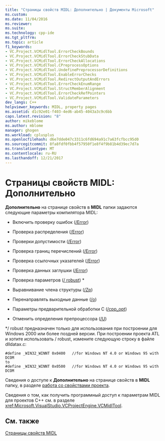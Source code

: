 ```yaml
---
title: "Страницы свойств MIDL: Дополнительно | Документы Microsoft"
ms.custom: 
ms.date: 11/04/2016
ms.reviewer: 
ms.suite: 
ms.technology: cpp-ide
ms.tgt_pltfrm: 
ms.topic: article
f1_keywords:
- VC.Project.VCMidlTool.ErrorCheckBounds
- VC.Project.VCMidlTool.ErrorCheckStubData
- VC.Project.VCMidlTool.ErrorCheckAllocations
- VC.Project.VCMidlTool.CPreprocessOptions
- VC.Project.VCMidlTool.UndefinePreprocessorDefinitions
- VC.Project.VCMidlTool.EnableErrorChecks
- VC.Project.VCMidlTool.RedirectOutputAndErrors
- VC.Project.VCMidlTool.ErrorCheckEnumRange
- VC.Project.VCMidlTool.StructMemberAlignment
- VC.Project.VCMidlTool.ErrorCheckRefPointers
- VC.Project.VCMidlTool.ValidateParameters
dev_langs: C++
helpviewer_keywords: MIDL, property pages
ms.assetid: d1c92e01-f403-4ed6-ab45-4043a3c9c6bb
caps.latest.revision: "8"
author: mikeblome
ms.author: mblome
manager: ghogen
ms.workload: cplusplus
ms.openlocfilehash: d6e7dde047c3311c6fd694a91c7a63fcfbcc95d0
ms.sourcegitcommit: 8fa8fdf0fbb4f57950f1e8f4f9b81b4d39ec7d7a
ms.translationtype: MT
ms.contentlocale: ru-RU
ms.lasthandoff: 12/21/2017
---
```

# <a name="midl-property-pages-advanced"></a>Страницы свойств MIDL: Дополнительно
**Дополнительно** на странице свойств в **MIDL** папки задаются следующие параметры компилятора MIDL:  
  
-   Включить проверку ошибок ([/Error](http://msdn.microsoft.com/library/windows/desktop/aa367324))  
  
-   Проверка распределения ([/Error](http://msdn.microsoft.com/library/windows/desktop/aa367324))  
  
-   Проверки допустимости ([/Error](http://msdn.microsoft.com/library/windows/desktop/aa367324))  
  
-   Проверка границ перечислений ([/Error](http://msdn.microsoft.com/library/windows/desktop/aa367324))  
  
-   Проверка ссылочных указателей ([/Error](http://msdn.microsoft.com/library/windows/desktop/aa367324))  
  
-   Проверка данных заглушки ([/Error](http://msdn.microsoft.com/library/windows/desktop/aa367324))  
  
-   Проверка параметров ([/ robust](http://msdn.microsoft.com/library/windows/desktop/aa367363)) *  
  
-   Выравнивание члена структуры ([/Zp](http://msdn.microsoft.com/library/windows/desktop/aa367388))  
  
-   Перенаправлять выходные данные ([/o](http://msdn.microsoft.com/library/windows/desktop/aa367351))  
  
-   Параметры предварительной обработки C ([/cpp_opt](http://msdn.microsoft.com/library/windows/desktop/aa367318))  
  
-   Отменить определения препроцессора ([/U](http://msdn.microsoft.com/library/windows/desktop/aa367373))  
  
 \*/ robust предназначен только для использования при построении для Windows 2000 или более поздней версии. При построении проекта ATL и хотите использовать / robust, измените следующую строку в файле dlldatax.c:  
  
```  
#define _WIN32_WINNT 0x0400   //for Windows NT 4.0 or Windows 95 with DCOM  
to   
#define _WIN32_WINNT 0x0500   //for Windows NT 4.0 or Windows 95 with DCOM  
```  
  
 Сведения о доступе к **Дополнительно** на странице свойств в **MIDL** папку, в разделе [работа со свойствами проекта](../ide/working-with-project-properties.md).  
  
 Сведения о том, как получить программный доступ к параметрам MIDL для проектов C++ см. в разделе <xref:Microsoft.VisualStudio.VCProjectEngine.VCMidlTool>.  
  
## <a name="see-also"></a>См. также  
 [Страницы свойств MIDL](../ide/midl-property-pages.md)